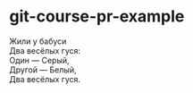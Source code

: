 # git-course-pr-example

Жили у бабуси  
Два весёлых гуся:  
Один — Серый,  
Другой — Белый,  
Два весёлых гуся.  


